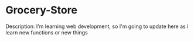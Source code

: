 # Grocery-Store
Description: I'm learning web development, so I'm going to update here as I learn new functions or new things

